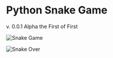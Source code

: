 # Python Snake Game 
v. 0.0.1 Alpha the First of First


![Snake Game](https://raw.githubusercontent.com/fschuermeyer/PythonSnakeGame/master/img/Screenshot%202019-08-29%20at%2022.04.40.png?token=AGDC76YU2JTMF7HVG5EJOWC5NAY2K)

![Snake Over](https://raw.githubusercontent.com/fschuermeyer/PythonSnakeGame/master/img/Screenshot%202019-08-29%20at%2022.09.19.png?token=AGDC767QUWZY3TZNW7K2JYK5NAY2U)
